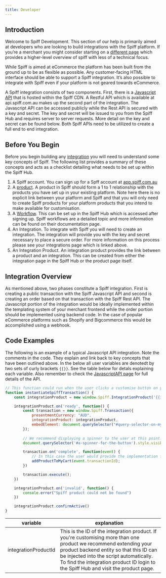 ```yaml
---
title: Developer
---
```


## Introduction

Welcome to Spiff Development. This section of our help is primarily aimed at developers who are looking to build integrations with the Spiff platform. If you’re a merchant you might consider starting on a [different page](/spiff-concepts) which provides a higher-level overview of spiff with less of a technical focus. 

While Spiff is aimed at eCommerce the platform has been built from the ground up to be as flexible as possible. Any customer-facing HTML interface should be able to support a Spiff integration. It’s also possible to integrate with Spiff even if your platform is not geared towards eCommerce.

A Spiff integration consists of two components. First, there is a [Javascript API](/developer/javascript-api) that is hosted within the Spiff CDN. A Restful API which is available at api.spiff.com.au makes up the second part of the integration. The Javascript API can be accessed publicly while the Rest API is secured with a key and secret. The key and secret will be issued to you from the Spiff Hub and requires server to server requests. More detail on the key and secret can be found below. Both Spiff APIs need to be utilized to create a full end to end integration.

## Before You Begin

Before you begin building any [integration](/developer/integrations) you will need to understand some key concepts of Spiff. The following list provides a summary of these concepts and acts as a checklist detailing what needs to be set up within the Spiff Hub.

1. A Spiff account. You can sign up for a Spff account at [app.spiff.com.au](https://app.spiff.com.au)
2. A [product](/spiff-concepts/product). A product in Spiff should form a 1 to 1 relationship with the products you have set up in your existing platform. Note here there is no explicit link between your platform and Spiff and that you will only need to create Spiff products for your platform products that you intend to make available for customisation.
3. A [Workflow](/spiff-concepts/workflows). This can be set up in the Spiff Hub which is accessed after signing up. Spiff workflows are a detailed topic and more information can be found on their documentation page.
4. An Integration. To integrate with Spiff you will need to create an integration. The integration will provide you with the key and secret necessary to place a secure order. For more information on this process please see your integrations page which is linked above.
5. An Integration Product.  An integration product provides the link between a product and an integration. This can be created from either the integration page in the Spiff Hub or  the product page itself.

## Integration Overview

As mentioned above, two phases constitute a Spiff integration. First is creating a public transaction with the Spiff Javascript API and second is creating an order based on that transaction with the Spiff Rest API. The Javascript portion of the integration would be ideally implemented within the templating system of your merchant frontend while the order portion should be implemented using backend code. In the case of popular eCommerce platforms such as Shopify and Bigcommerce this would be accomplished using a webhook.

## Code Examples

The following is an example of a typical Javascript API integration. Note the comments in the code. They explain and link back to key concepts that have been outlined above. In the below all user variables are denotedt by two sets of curly brackets `{{}}`. See the table below for detals explaining each variable. Also remember to check the [JavascriptAPI page](/developer/javascript-api) for full details of the API.

```javascript
// This function could run when the user clicks a customise button on your page.
function instantiateSpiffTransaction() {
    const integrationProduct = new window.Spiff.IntegrationProduct('{{integrationProductId}}');

    integrationProduct.on('ready', function() {
        const transaction = new window.Spiff.Transaction({
            presentmentCurrency: "AUD",
            integrationProduct: integrationProduct,
            embedElement: document.querySelector("#query-selector-on-my-product-page")
        });
        
        // We recommend displaying a spinner to the user at this point.
        document.querySelector('#a-spinner-for-the-button').style.visibility = 'visible';

        transaction.on('complete', function(event) {
            // In this case the user would provide the implementation for this function.
            addProductToMyCart(event.transactionId);
        })

        transaction.execute();
    })

    integrationProduct.on('invalid', function() {
        console.error("Spiff product could not be found")
    })

    integrationProduct.confirmActive()
}

```

|variable|explanation|
|---------|-------------|
|integrationProductId|This is the ID of the integration product. If you're customising more than one product we recommend extending your product backend entity so that this ID can be injected into the script automatically. To find the integration product ID login to the Spiff Hub and visit the product page. |

